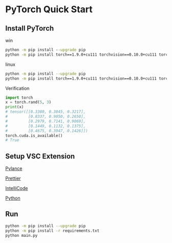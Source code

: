 # PyTorch Quick Start

## Install PyTorch

win
```cmd
python -m pip install --upgrade pip
python -m pip install torch==1.9.0+cu111 torchvision==0.10.0+cu111 torchaudio===0.9.0 -f https://download.pytorch.org/whl/torch_stable.html
```

linux
```zsh
python -m pip install --upgrade pip
python -m pip install torch==1.9.0+cu111 torchvision==0.10.0+cu111 torchaudio==0.9.0 -f https://download.pytorch.org/whl/torch_stable.html
```

Verification
```python
import torch
x = torch.rand(5, 3)
print(x)
# tensor([[0.3380, 0.3845, 0.3217],
#         [0.8337, 0.9050, 0.2650],
#         [0.2979, 0.7141, 0.9069],
#         [0.1449, 0.1132, 0.1375],
#         [0.4675, 0.3947, 0.1426]])
torch.cuda.is_available()
# True
```

## Setup VSC Extension

[Pylance](https://marketplace.visualstudio.com/items?itemName=ms-python.vscode-pylance)

[Prettier](https://marketplace.visualstudio.com/items?itemName=esbenp.prettier-vscode)

[IntelliCode](https://marketplace.visualstudio.com/items?itemName=VisualStudioExptTeam.vscodeintellicode)

[Python](https://marketplace.visualstudio.com/items?itemName=ms-python.python)

## Run

```zsh
python -m pip install --upgrade pip
python -m pip install -r requirements.txt
python main.py
```